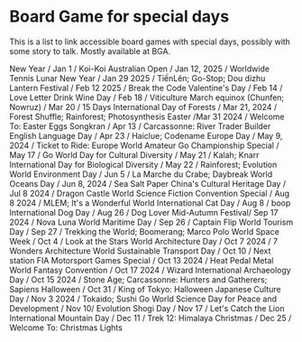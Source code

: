 # Board Game for special days

This is a list to link accessible board games with special days, possibly with some story to talk. Mostly available at BGA. 

New Year / Jan 1 / Koi-Koi
Australian Open / Jan 12, 2025 / Worldwide Tennis
Lunar New Year / Jan 29 2025 / TiếnLên; Go-Stop; Dou dizhu
Lantern Festival / Feb 12 2025 / Break the Code
Valentine's Day / Feb 14 / Love Letter
Drink Wine Day / Feb 18 / Viticulture
March equinox (Chunfen; Nowruz) / Mar 20 / 15 Days
International Day of Forests / Mar 21, 2024 / Forest Shuffle; Rainforest; Photosynthesis
Easter /Mar 31 2024 / Welcome To: Easter Eggs
Songkran / Apr 13 / Carcassonne: River Trader Builder
English Language Day / Apr 23 / Haiclue; Codename
Europe Day / May 9, 2024 / Ticket to Ride: Europe
World Amateur Go Championship Special / May 17 / Go
World Day for Cultural Diversity / May 21 /  Kalah; Knarr
International Day for Biological Diversity / May 22 / Rainforest; Evolution
World Environment Day / Jun 5 / La Marche du Crabe; Daybreak
World Oceans Day / Jun 8, 2024 / Sea Salt Paper
China's Cultural Heritage Day / Jul 8  2024 / Dragon Castle
World Science Fiction Convention Special / Aug 8 2024 / MLEM; It's a Wonderful World
International Cat Day / Aug 8 / boop
International Dog Day / Aug 26 / Dog Lover
Mid-Autumn Festival/ Sep 17 2024 / Nova Luna
World Maritime Day / Sep 26 / Captain Flip
World Tourism Day / Sep 27 / Trekking the World; Boomerang; Marco Polo
World Space Week / Oct 4 / Look at the Stars
World Architecture Day / Oct 7 2024 / 7 Wonders Architecture 
World Sustainable Transport Day / Oct 10 / Next station
FIA Motorsport Games Special / Oct 13 2024 / Heat Pedal Metal
World Fantasy Convention / Oct 17 2024 / Wizard
International Archaeology Day / Oct 15 2024 / Stone Age; Carcassonne: Hunters and Gatherers; Sapiens
Halloween / Oct 31 / King of Tokyo: Halloween 
Japanese Culture Day / Nov 3 2024 / Tokaido; Sushi Go
World Science Day for Peace and Development / Nov 10/ Evolution
Shogi Day / Nov 17 / Let's Catch the Lion
International Mountain Day / Dec 11 / Trek 12: Himalaya
Christmas / Dec 25 / Welcome To: Christmas Lights


